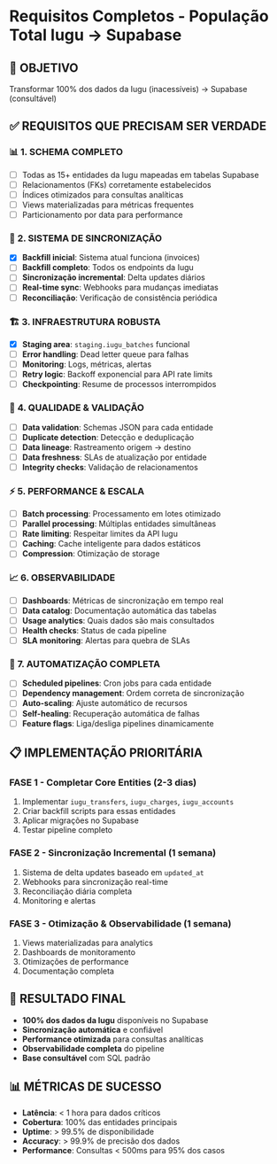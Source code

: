 # Requisitos Completos - População Total Iugu → Supabase

## 🎯 OBJETIVO
Transformar 100% dos dados da Iugu (inacessíveis) → Supabase (consultável)

## ✅ REQUISITOS QUE PRECISAM SER VERDADE

### 📊 **1. SCHEMA COMPLETO**
- [ ] Todas as 15+ entidades da Iugu mapeadas em tabelas Supabase
- [ ] Relacionamentos (FKs) corretamente estabelecidos  
- [ ] Índices otimizados para consultas analíticas
- [ ] Views materializadas para métricas frequentes
- [ ] Particionamento por data para performance

### 🔄 **2. SISTEMA DE SINCRONIZAÇÃO**
- [x] **Backfill inicial**: Sistema atual funciona (invoices)
- [ ] **Backfill completo**: Todos os endpoints da Iugu
- [ ] **Sincronização incremental**: Delta updates diários
- [ ] **Real-time sync**: Webhooks para mudanças imediatas
- [ ] **Reconciliação**: Verificação de consistência periódica

### 🏗️ **3. INFRAESTRUTURA ROBUSTA**
- [x] **Staging area**: `staging.iugu_batches` funcional
- [ ] **Error handling**: Dead letter queue para falhas
- [ ] **Monitoring**: Logs, métricas, alertas
- [ ] **Retry logic**: Backoff exponencial para API rate limits
- [ ] **Checkpointing**: Resume de processos interrompidos

### 🔐 **4. QUALIDADE & VALIDAÇÃO**
- [ ] **Data validation**: Schemas JSON para cada entidade
- [ ] **Duplicate detection**: Detecção e deduplicação
- [ ] **Data lineage**: Rastreamento origem → destino
- [ ] **Data freshness**: SLAs de atualização por entidade
- [ ] **Integrity checks**: Validação de relacionamentos

### ⚡ **5. PERFORMANCE & ESCALA**
- [ ] **Batch processing**: Processamento em lotes otimizado
- [ ] **Parallel processing**: Múltiplas entidades simultâneas
- [ ] **Rate limiting**: Respeitar limites da API Iugu
- [ ] **Caching**: Cache inteligente para dados estáticos
- [ ] **Compression**: Otimização de storage

### 📈 **6. OBSERVABILIDADE**
- [ ] **Dashboards**: Métricas de sincronização em tempo real
- [ ] **Data catalog**: Documentação automática das tabelas
- [ ] **Usage analytics**: Quais dados são mais consultados
- [ ] **Health checks**: Status de cada pipeline
- [ ] **SLA monitoring**: Alertas para quebra de SLAs

### 🔄 **7. AUTOMATIZAÇÃO COMPLETA**
- [ ] **Scheduled pipelines**: Cron jobs para cada entidade
- [ ] **Dependency management**: Ordem correta de sincronização
- [ ] **Auto-scaling**: Ajuste automático de recursos
- [ ] **Self-healing**: Recuperação automática de falhas
- [ ] **Feature flags**: Liga/desliga pipelines dinamicamente

## 📋 IMPLEMENTAÇÃO PRIORITÁRIA

### **FASE 1 - Completar Core Entities (2-3 dias)**
1. Implementar `iugu_transfers`, `iugu_charges`, `iugu_accounts`
2. Criar backfill scripts para essas entidades
3. Aplicar migrações no Supabase
4. Testar pipeline completo

### **FASE 2 - Sincronização Incremental (1 semana)**
1. Sistema de delta updates baseado em `updated_at`
2. Webhooks para sincronização real-time
3. Reconciliação diária completa
4. Monitoring e alertas

### **FASE 3 - Otimização & Observabilidade (1 semana)**
1. Views materializadas para analytics
2. Dashboards de monitoramento
3. Otimizações de performance
4. Documentação completa

## 🎯 RESULTADO FINAL
- **100% dos dados da Iugu** disponíveis no Supabase
- **Sincronização automática** e confiável  
- **Performance otimizada** para consultas analíticas
- **Observabilidade completa** do pipeline
- **Base consultável** com SQL padrão

## 📊 MÉTRICAS DE SUCESSO
- **Latência**: < 1 hora para dados críticos
- **Cobertura**: 100% das entidades principais  
- **Uptime**: > 99.5% de disponibilidade
- **Accuracy**: > 99.9% de precisão dos dados
- **Performance**: Consultas < 500ms para 95% dos casos
